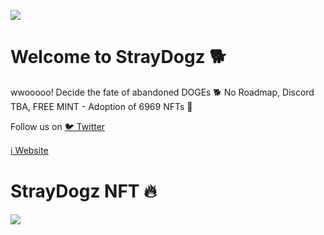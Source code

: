 ![](https://github.com/straydogzwtf/website/blob/main/banner.png)
# Welcome to StrayDogz 🐕

wwooooo! Decide the fate of abandoned DOGEs 🐕 No Roadmap, Discord TBA, FREE MINT - Adoption of 6969 NFTs 🦴 

Follow us on 
[🐦 Twitter](https://twitter.com/straydogzwtf)

[ℹ️ Website](https://straydogz.wtf)

# StrayDogz NFT 🔥
![](https://github.com/straydogzwtf/website/blob/main/logo.png)